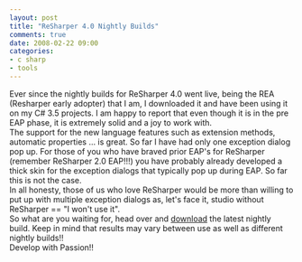 ```yaml
---
layout: post
title: "ReSharper 4.0 Nightly Builds"
comments: true
date: 2008-02-22 09:00
categories:
- c sharp
- tools
---
```


Ever since the nightly builds for ReSharper 4.0 went live, being the REA (Resharper early adopter) that I am, I downloaded it and have been using it on my C# 3.5 projects. I am happy to report that even though it is in the pre EAP phase, it is extremely solid and a joy to work with.  
The support for the new language features such as extension methods, automatic properties ... is great. So far I have had only one exception dialog pop up. For those of you who have braved prior EAP's for ReSharper (remember ReSharper 2.0 EAP!!!) you have probably already developed a thick skin for the exception dialogs that typically pop up during EAP. So far this is not the case.  
In all honesty, those of us who love ReSharper would be more than willing to put up with multiple exception dialogs as, let's face it, studio without ReSharper == "I won't use it".  
So what are you waiting for, head over and [download](http://www.jetbrains.net/confluence/display/ReSharper/ReSharper+4.0+Nightly+Builds) the latest nightly build. Keep in mind that results may vary between use as well as different nightly builds!!  
Develop with Passion!!




